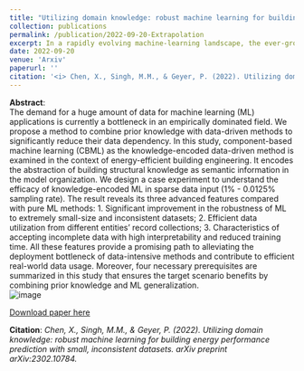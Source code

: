 ```yaml
---
title: "Utilizing domain knowledge: robust machine learning for building energy performance prediction with small, inconsistent datasets"
collection: publications
permalink: /publication/2022-09-20-Extrapolation
excerpt: In a rapidly evolving machine-learning landscape, the ever-growing hunger for vast datasets often stalls progress, especially in fields where data might be sparse or inconsistent. We delve into Component-based Machine Learning (CBML) — a technique that seamlessly marries domain-specific knowledge with data-driven models’ organization. By encoding this specialized knowledge as semantic information directly into the model’s architecture, we unlock unparalleled efficiencies in data utilization. More importantly, CBML heralds a new frontier in machine learning's robustness, especially when tasked with predictions from extremely limited datasets. Dive into the manuscript to explore the myriad advantages of this approach and understand its potential in transforming real-world data applications in building engineering and beyond.
date: 2022-09-20
venue: 'Arxiv'
paperurl: ''
citation: '<i> Chen, X., Singh, M.M., & Geyer, P. (2022). Utilizing domain knowledge: robust machine learning for building energy performance prediction with small, inconsistent datasets. arXiv preprint arXiv:2302.10784.</i>'
---
```


**Abstract**: <br>
The demand for a huge amount of data for machine learning (ML) applications is currently a bottleneck in an empirically dominated field. We propose a method to combine prior knowledge with data-driven methods to significantly reduce their data dependency. In this study, component-based machine learning (CBML) as the knowledge-encoded data-driven method is examined in the context of energy-efficient building engineering. It encodes the abstraction of building structural knowledge as semantic information in the model organization. We design a case experiment to understand the efficacy of knowledge-encoded ML in sparse data input (1% - 0.0125% sampling rate). The result reveals its three advanced features compared with pure ML methods: 1. Significant improvement in the robustness of ML to extremely small-size and inconsistent datasets; 2. Efficient data utilization from different entities’ record collections; 3. Characteristics of accepting incomplete data with high interpretability and reduced training time. All these features provide a promising path to alleviating the deployment bottleneck of data-intensive methods and contribute to efficient real-world data usage. Moreover, four necessary prerequisites are summarized in this study that ensures the target scenario benefits by combining prior knowledge and ML generalization.<br>
![image](https://user-images.githubusercontent.com/106488602/224159733-c0cc4e68-6609-4260-9f8c-27c1eb13ffbb.png)<br>

[Download paper here](https://arxiv.org/ftp/arxiv/papers/2302/2302.10784.pdf)

**Citation**:<i>	Chen, X., Singh, M.M., & Geyer, P. (2022). Utilizing domain knowledge: robust machine learning for building energy performance prediction with small, inconsistent datasets. arXiv preprint arXiv:2302.10784.</i>
